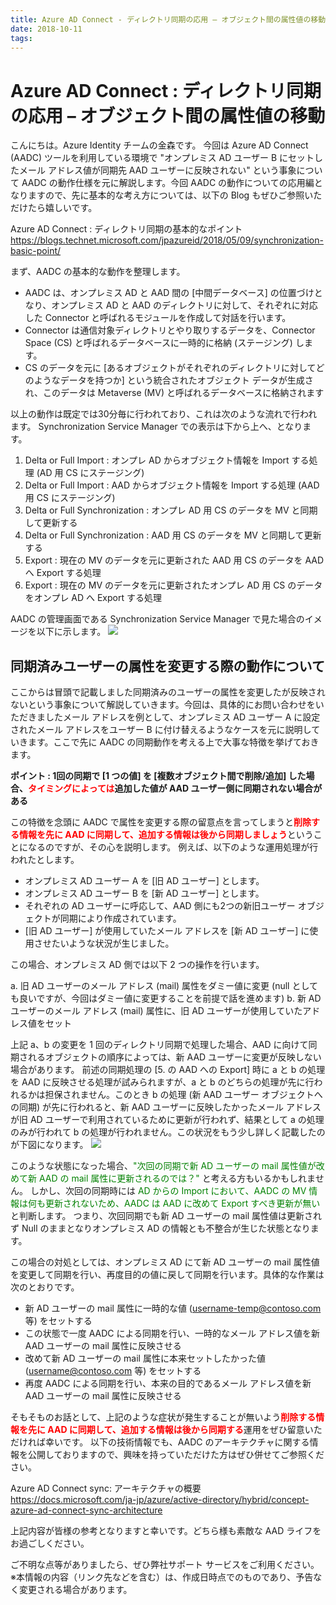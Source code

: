 ```yaml
---
title: Azure AD Connect - ディレクトリ同期の応用 – オブジェクト間の属性値の移動
date: 2018-10-11
tags:
---
```

# Azure AD Connect : ディレクトリ同期の応用 – オブジェクト間の属性値の移動

こんにちは。Azure Identity チームの金森です。
今回は Azure AD Connect (AADC) ツールを利用している環境で "オンプレミス AD ユーザー B にセットしたメール アドレス値が同期先 AAD ユーザーに反映されない" という事象について AADC の動作仕様を元に解説します。今回 AADC の動作についての応用編となりますので、先に基本的な考え方については、以下の Blog もぜひご参照いただけたら嬉しいです。
 
Azure AD Connect : ディレクトリ同期の基本的なポイント
https://blogs.technet.microsoft.com/jpazureid/2018/05/09/synchronization-basic-point/
 
まず、AADC の基本的な動作を整理します。
- AADC は、オンプレミス AD と AAD 間の [中間データベース] の位置づけとなり、オンプレミス AD と AAD のディレクトリに対して、それぞれに対応した Connector と呼ばれるモジュールを作成して対話を行います。
- Connector は通信対象ディレクトリとやり取りするデータを、Connector Space (CS) と呼ばれるデータベースに一時的に格納 (ステージング) します。
- CS のデータを元に [あるオブジェクトがそれぞれのディレクトリに対してどのようなデータを持つか] という統合されたオブジェクト データが生成され、このデータは Metaverse (MV) と呼ばれるデータベースに格納されます
 
以上の動作は既定では30分毎に行われており、これは次のような流れで行われます。
Synchronization Service Manager での表示は下から上へ、となります。
 
1. Delta or Full Import : オンプレ AD からオブジェクト情報を Import する処理 (AD 用 CS にステージング)
2. Delta or Full Import : AAD からオブジェクト情報を Import する処理 (AAD 用 CS にステージング)
3. Delta or Full Synchronization : オンプレ AD 用 CS のデータを MV と同期して更新する
4. Delta or Full Synchronization : AAD 用 CS のデータを MV と同期して更新する
5. Export : 現在の MV のデータを元に更新された AAD 用 CS のデータを AAD へ Export する処理
6. Export : 現在の MV のデータを元に更新されたオンプレ AD 用 CS のデータをオンプレ AD へ Export する処理
 
AADC の管理画面である Synchronization Service Manager で見た場合のイメージを以下に示します。
![](./sync-routine-1024x569.jpg) 



## 同期済みユーザーの属性を変更する際の動作について
ここからは冒頭で記載しました同期済みのユーザーの属性を変更したが反映されないという事象について解説していきます。今回は、具体的にお問い合わせをいただきましたメール アドレスを例として、オンプレミス AD ユーザー A に設定されたメール アドレスをユーザー B に付け替えるようなケースを元に説明していきます。ここで先に AADC の同期動作を考える上で大事な特徴を挙げておきます。
 
**ポイント : 1回の同期で [1 つの値] を [複数オブジェクト間で削除/追加] した場合、<span style="color: red; ">タイミングによっては</span>追加した値が AAD ユーザー側に同期されない場合がある**
 
この特徴を念頭に AADC で属性を変更する際の留意点を言ってしまうと<span style="color: red; ">**削除する情報を先に AAD に同期して、追加する情報は後から同期しましょう**</span>ということになるのですが、その心を説明します。
例えば、以下のような運用処理が行われたとします。
 
- オンプレミス AD ユーザー A を [旧 AD ユーザー] とします。
- オンプレミス AD ユーザー B を [新 AD ユーザー] とします。
- それぞれの AD ユーザーに呼応して、AAD 側にも2つの新旧ユーザー オブジェクトが同期により作成されています。
- [旧 AD ユーザー] が使用していたメール アドレスを [新 AD ユーザー] に使用させたいような状況が生じました。
 
この場合、オンプレミス AD 側では以下 2 つの操作を行います。
 
a. 旧 AD ユーザーのメール アドレス (mail) 属性をダミー値に変更 (null としても良いですが、今回はダミー値に変更することを前提で話を進めます)
b. 新 AD ユーザーのメール アドレス (mail) 属性に、旧 AD ユーザーが使用していたアドレス値をセット
 
上記 a、b の変更を 1 回のディレクトリ同期で処理した場合、AAD に向けて同期されるオブジェクトの順序によっては、新 AAD ユーザーに変更が反映しない場合があります。
前述の同期処理の [5. の AAD への Export] 時に a と b の処理を AAD に反映させる処理が試みられますが、a と b のどちらの処理が先に行われるかは担保されません。このとき b の処理 (新 AAD ユーザー オブジェクトへの同期) が先に行われると、新 AAD ユーザーに反映したかったメール アドレスが旧 AD ユーザーで利用されているために更新が行われず、結果として a の処理のみが行われて b の処理が行われません。この状況をもう少し詳しく記載したのが下図になります。
![](./mail-duplicate-1024x568.jpg)  

このような状態になった場合、<span style="color: green; ">"次回の同期で新 AD ユーザーの mail 属性値が改めて新 AAD の mail 属性に更新されるのでは？" </span>と考える方もいるかもしれません。
しかし、次回の同期時には <span style="color: green; ">AD からの Import において、AADC の MV 情報は何も更新されないため、AADC は AAD に改めて Export すべき更新が無い</span>と判断します。
つまり、次回同期でも新 AD ユーザーの mail 属性値は更新されず Null のままとなりオンプレミス AD の情報とも不整合が生じた状態となります。
 
この場合の対処としては、オンプレミス AD にて新 AD ユーザーの mail 属性値を変更して同期を行い、再度目的の値に戻して同期を行います。具体的な作業は次のとおりです。
 
- 新 AD ユーザーの mail 属性に一時的な値 (username-temp@contoso.com 等) をセットする
- この状態で一度 AADC による同期を行い、一時的なメール アドレス値を新 AAD ユーザーの mail 属性に反映させる
- 改めて新 AD ユーザーの mail 属性に本来セットしたかった値 (username@contoso.com 等) をセットする
- 再度 AADC による同期を行い、本来の目的であるメール アドレス値を新 AAD ユーザーの mail 属性に反映させる
 
そもそものお話として、上記のような症状が発生することが無いよう<span style="color: red; ">**削除する情報を先に AAD に同期して、追加する情報は後から同期する**</span>運用をぜひ留意いただければ幸いです。
以下の技術情報でも、AADC のアーキテクチャに関する情報を公開しておりますので、興味を持っていただけた方はぜひ併せてご参照ください。
 
Azure AD Connect sync: アーキテクチャの概要
https://docs.microsoft.com/ja-jp/azure/active-directory/hybrid/concept-azure-ad-connect-sync-architecture
 
上記内容が皆様の参考となりますと幸いです。どちら様も素敵な AAD ライフをお過ごしください。
 
ご不明な点等がありましたら、ぜひ弊社サポート サービスをご利用ください。
※本情報の内容（リンク先などを含む）は、作成日時点でのものであり、予告なく変更される場合があります。
